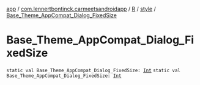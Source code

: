 [app](../../../index.md) / [com.lennertbontinck.carmeetsandroidapp](../../index.md) / [R](../index.md) / [style](index.md) / [Base_Theme_AppCompat_Dialog_FixedSize](./-base_-theme_-app-compat_-dialog_-fixed-size.md)

# Base_Theme_AppCompat_Dialog_FixedSize

`static val Base_Theme_AppCompat_Dialog_FixedSize: `[`Int`](https://kotlinlang.org/api/latest/jvm/stdlib/kotlin/-int/index.html)
`static val Base_Theme_AppCompat_Dialog_FixedSize: `[`Int`](https://kotlinlang.org/api/latest/jvm/stdlib/kotlin/-int/index.html)